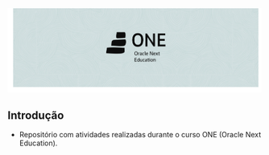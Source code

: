 <img src="src/capa.png"  alt="Capa do readme"/>

## Introdução
- Repositório com atividades realizadas durante o curso ONE (Oracle Next Education).